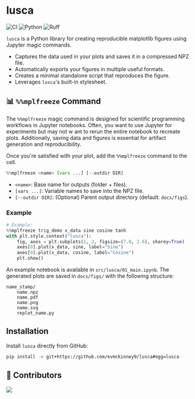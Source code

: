# lusca

![CI](https://github.com/evmckinney9/lusca/actions/workflows/ci.yml/badge.svg?branch=main) ![Python](https://img.shields.io/badge/python-3.12-blue.svg) ![Ruff](https://img.shields.io/badge/linter-ruff-green.svg)

`lusca` is a Python library for creating reproducible matplotlib figures using Jupyter magic commands.
- Captures the data used in your plots and saves it in a compressed NPZ file.
- Automatically exports your figures in multiple useful formats.
- Creates a minimal standalone script that reproduces the figure.
- Leverages `lusca`'s built-in stylesheet.

## 📊 `%%mplfreeze` Command

The `%%mplfreeze` magic command is designed for scientific programming workflows in Jupyter notebooks. Often, you want to use Jupyter for experiments but may not w ant to rerun the entire notebook to recreate plots. Additionally, saving data and figures is essential for artifact generation and reproducibility.


Once you're satisfied with your plot, add the `%%mplfreeze` command to the cell.
```python
%%mplfreeze <name> [vars ...] [--outdir DIR]
```
- `<name>`: Base name for outputs (folder + files).
- `[vars ...]`: Variable names to save into the NPZ file.
- `[--outdir DIR]`: (Optional) Parent output directory (default: `docs/figs`).

### Example

```python
# Example:
%%mplfreeze trig_demo x_data sine cosine tanh
with plt.style.context("lusca"):
    fig, axes = plt.subplots(1, 2, figsize=(7.0, 2.6), sharey=True)
    axes[0].plot(x_data, sine, label="Sine")
    axes[0].plot(x_data, cosine, label="Cosine")
    plt.show()
```

An example notebook is available in `src/lusca/01_main.ipynb`. The generated plots are saved in `docs/figs/` with the following structure:

```
name_stamp/
    name.npz
    name.pdf
    name.png
    name.svg
    replot_name.py
```
## Installation

Install `lusca` directly from GitHub:

```bash
pip install -e git+https://github.com/evmckinney9/lusca#egg=lusca
```
## 👯 Contributors

<a href="https://github.com/evmckinney9/lusca/graphs/contributors">
  <img src="https://contrib.rocks/image?repo=evmckinney9/lusca"/>
</a>
